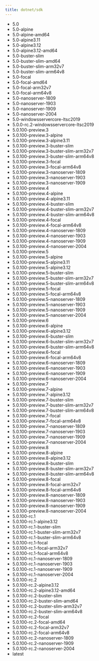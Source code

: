 ```yaml
---
title: dotnet/sdk
---
```

- 5.0
- 5.0-alpine
- 5.0-alpine-amd64
- 5.0-alpine3.11
- 5.0-alpine3.12
- 5.0-alpine3.12-amd64
- 5.0-buster-slim
- 5.0-buster-slim-amd64
- 5.0-buster-slim-arm32v7
- 5.0-buster-slim-arm64v8
- 5.0-focal
- 5.0-focal-amd64
- 5.0-focal-arm32v7
- 5.0-focal-arm64v8
- 5.0-nanoserver-1809
- 5.0-nanoserver-1903
- 5.0-nanoserver-1909
- 5.0-nanoserver-2004
- 5.0-windowsservercore-ltsc2019
- 5.0.0-rc.2-windowsservercore-ltsc2019
- 5.0.100-preview.3
- 5.0.100-preview.3-alpine
- 5.0.100-preview.3-alpine3.11
- 5.0.100-preview.3-buster-slim
- 5.0.100-preview.3-buster-slim-arm32v7
- 5.0.100-preview.3-buster-slim-arm64v8
- 5.0.100-preview.3-focal
- 5.0.100-preview.3-focal-arm64v8
- 5.0.100-preview.3-nanoserver-1809
- 5.0.100-preview.3-nanoserver-1903
- 5.0.100-preview.3-nanoserver-1909
- 5.0.100-preview.4
- 5.0.100-preview.4-alpine
- 5.0.100-preview.4-alpine3.11
- 5.0.100-preview.4-buster-slim
- 5.0.100-preview.4-buster-slim-arm32v7
- 5.0.100-preview.4-buster-slim-arm64v8
- 5.0.100-preview.4-focal
- 5.0.100-preview.4-focal-arm64v8
- 5.0.100-preview.4-nanoserver-1809
- 5.0.100-preview.4-nanoserver-1903
- 5.0.100-preview.4-nanoserver-1909
- 5.0.100-preview.4-nanoserver-2004
- 5.0.100-preview.5
- 5.0.100-preview.5-alpine
- 5.0.100-preview.5-alpine3.11
- 5.0.100-preview.5-alpine3.12
- 5.0.100-preview.5-buster-slim
- 5.0.100-preview.5-buster-slim-arm32v7
- 5.0.100-preview.5-buster-slim-arm64v8
- 5.0.100-preview.5-focal
- 5.0.100-preview.5-focal-arm64v8
- 5.0.100-preview.5-nanoserver-1809
- 5.0.100-preview.5-nanoserver-1903
- 5.0.100-preview.5-nanoserver-1909
- 5.0.100-preview.5-nanoserver-2004
- 5.0.100-preview.6
- 5.0.100-preview.6-alpine
- 5.0.100-preview.6-alpine3.12
- 5.0.100-preview.6-buster-slim
- 5.0.100-preview.6-buster-slim-arm32v7
- 5.0.100-preview.6-buster-slim-arm64v8
- 5.0.100-preview.6-focal
- 5.0.100-preview.6-focal-arm64v8
- 5.0.100-preview.6-nanoserver-1809
- 5.0.100-preview.6-nanoserver-1903
- 5.0.100-preview.6-nanoserver-1909
- 5.0.100-preview.6-nanoserver-2004
- 5.0.100-preview.7
- 5.0.100-preview.7-alpine
- 5.0.100-preview.7-alpine3.12
- 5.0.100-preview.7-buster-slim
- 5.0.100-preview.7-buster-slim-arm32v7
- 5.0.100-preview.7-buster-slim-arm64v8
- 5.0.100-preview.7-focal
- 5.0.100-preview.7-focal-arm64v8
- 5.0.100-preview.7-nanoserver-1809
- 5.0.100-preview.7-nanoserver-1903
- 5.0.100-preview.7-nanoserver-1909
- 5.0.100-preview.7-nanoserver-2004
- 5.0.100-preview.8
- 5.0.100-preview.8-alpine
- 5.0.100-preview.8-alpine3.12
- 5.0.100-preview.8-buster-slim
- 5.0.100-preview.8-buster-slim-arm32v7
- 5.0.100-preview.8-buster-slim-arm64v8
- 5.0.100-preview.8-focal
- 5.0.100-preview.8-focal-arm32v7
- 5.0.100-preview.8-focal-arm64v8
- 5.0.100-preview.8-nanoserver-1809
- 5.0.100-preview.8-nanoserver-1903
- 5.0.100-preview.8-nanoserver-1909
- 5.0.100-preview.8-nanoserver-2004
- 5.0.100-rc.1
- 5.0.100-rc.1-alpine3.12
- 5.0.100-rc.1-buster-slim
- 5.0.100-rc.1-buster-slim-arm32v7
- 5.0.100-rc.1-buster-slim-arm64v8
- 5.0.100-rc.1-focal
- 5.0.100-rc.1-focal-arm32v7
- 5.0.100-rc.1-focal-arm64v8
- 5.0.100-rc.1-nanoserver-1809
- 5.0.100-rc.1-nanoserver-1903
- 5.0.100-rc.1-nanoserver-1909
- 5.0.100-rc.1-nanoserver-2004
- 5.0.100-rc.2
- 5.0.100-rc.2-alpine3.12
- 5.0.100-rc.2-alpine3.12-amd64
- 5.0.100-rc.2-buster-slim
- 5.0.100-rc.2-buster-slim-amd64
- 5.0.100-rc.2-buster-slim-arm32v7
- 5.0.100-rc.2-buster-slim-arm64v8
- 5.0.100-rc.2-focal
- 5.0.100-rc.2-focal-amd64
- 5.0.100-rc.2-focal-arm32v7
- 5.0.100-rc.2-focal-arm64v8
- 5.0.100-rc.2-nanoserver-1809
- 5.0.100-rc.2-nanoserver-1909
- 5.0.100-rc.2-nanoserver-2004
- latest
